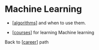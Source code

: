 # Machine Learning

- [[algorithms]] and when to use them.

- [[courses]] for learning Machine learning

Back to [[career]] path

[//begin]: # "Autogenerated link references for markdown compatibility"
[algorithms]: algorithms.md "Algorithms"
[courses]: courses.md "Machine Learning Courses"
[career]: career.md "Career Path"
[//end]: # "Autogenerated link references"
